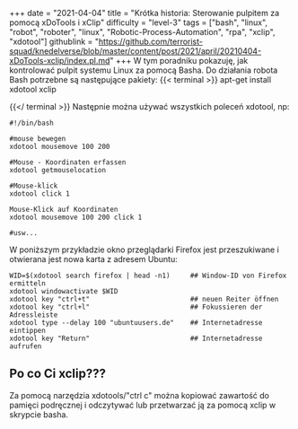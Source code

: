 +++
date = "2021-04-04"
title = "Krótka historia: Sterowanie pulpitem za pomocą xDoTools i xClip"
difficulty = "level-3"
tags = ["bash", "linux", "robot", "roboter", "linux", "Robotic-Process-Automation", "rpa", "xclip", "xdotool"]
githublink = "https://github.com/terrorist-squad/knedelverse/blob/master/content/post/2021/april/20210404-xDoTools-xclip/index.pl.md"
+++
W tym poradniku pokazuję, jak kontrolować pulpit systemu Linux za pomocą Basha. Do działania robota Bash potrzebne są następujące pakiety:
{{< terminal >}}
apt-get install xdotool xclip

{{</ terminal >}}
Następnie można używać wszystkich poleceń xdotool, np:
```
#!/bin/bash

#mouse bewegen
xdotool mousemove 100 200 

#Mouse - Koordinaten erfassen
xdotool getmouselocation 

#Mouse-klick
xdotool click 1 

Mouse-Klick auf Koordinaten
xdotool mousemove 100 200 click 1 

#usw...

```
W poniższym przykładzie okno przeglądarki Firefox jest przeszukiwane i otwierana jest nowa karta z adresem Ubuntu:
```
WID=$(xdotool search firefox | head -n1)     ## Window-ID von Firefox ermitteln
xdotool windowactivate $WID
xdotool key "ctrl+t"                         ## neuen Reiter öffnen
xdotool key "ctrl+l"                         ## Fokussieren der Adressleiste
xdotool type --delay 100 "ubuntuusers.de"    ## Internetadresse eintippen
xdotool key "Return"                         ## Internetadresse aufrufen 

```

## Po co Ci xclip???
Za pomocą narzędzia xdotools/"ctrl c" można kopiować zawartość do pamięci podręcznej i odczytywać lub przetwarzać ją za pomocą xclip w skrypcie basha.
